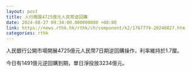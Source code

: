```yaml
---
layout: post
title: 人行開展4725億元人民幣逆回購
date: 2024-08-27 09:34:00.000000000 +08:00
link: https://news.rthk.hk/rthk/ch/component/k2/1767779-20240827.htm
categories: rthk
---
```


人民銀行公開市場開展4725億元人民幣7日期逆回購操作，利率維持於1.7厘。

今日有1491億元逆回購到期，單日淨投放3234億元。
